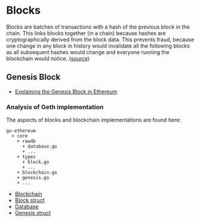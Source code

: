 # Blocks

Blocks are batches of transactions with a hash of the previous block in the chain. This links blocks together (in a chain) because hashes are cryptographically derived from the block data. This prevents fraud, because one change in any block in history would invalidate all the following blocks as all subsequent hashes would change and everyone running the blockchain would notice. ([source](https://ethereum.org/en/developers/docs/blocks/))

## Genesis Block

* [Explaining the Genesis Block in Ethereum](https://arvanaghi.com/blog/explaining-the-genesis-block-in-ethereum/)

### Analysis of Geth implementation

The aspects of blocks and blockchain implementations are found here:

```
go-ethereum
  + core
    + rawdb
      + database.go
      + ...
    + types
      + block.go
      + ...
    + blockchain.go
    + genesis.go
    + ...
```

* [Blockchain](https://github.com/ethereum/go-ethereum/blob/master/core/blockchain.go)
* [Block struct](https://github.com/ethereum/go-ethereum/blob/master/core/types/block.go)
* [Database](https://github.com/ethereum/go-ethereum/blob/master/core/rawdb/database.go)
* [Genesis struct](https://github.com/ethereum/go-ethereum/blob/master/core/genesis.go)

